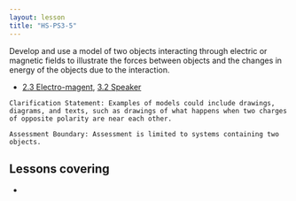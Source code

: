 ```yaml
---
layout: lesson
title: "HS-PS3-5"
---
```

<script src="https://cdn.mathjax.org/mathjax/latest/MathJax.js?config=TeX-AMS-MML_HTMLorMML" type="text/javascript"></script>

<!--<center>
<img src="images/pt-row-col.png" alt="drawing" width="90%"/>
</center>
-->
Develop and use a model of two objects interacting through electric or magnetic fields to illustrate the forces between objects and the changes in energy of the objects due to the interaction.

  * [2.3 Electro-magent](/edu-iprs/2.3-electromagnetism), [3.2 Speaker](/edu-iprs/3.2-speaker) 

<!--more-->
    
    Clarification Statement: Examples of models could include drawings, diagrams, and texts, such as drawings of what happens when two charges of opposite polarity are near each other.

    Assessment Boundary: Assessment is limited to systems containing two objects.

## Lessons covering
  * 